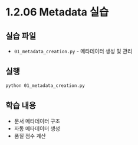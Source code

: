 # 1.2.06 Metadata 실습

## 실습 파일
- `01_metadata_creation.py` - 메타데이터 생성 및 관리

## 실행
```bash
python 01_metadata_creation.py
```

## 학습 내용
- 문서 메타데이터 구조
- 자동 메타데이터 생성
- 품질 점수 계산
